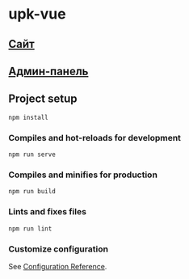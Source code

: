 # upk-vue

## [Сайт](https://dkit150750.github.io/upk-vue/)
## [Админ-панель](https://dkit150750.github.io/upk-vue/)

## Project setup
```
npm install
```

### Compiles and hot-reloads for development
```
npm run serve
```

### Compiles and minifies for production
```
npm run build
```

### Lints and fixes files
```
npm run lint
```

### Customize configuration
See [Configuration Reference](https://cli.vuejs.org/config/).
